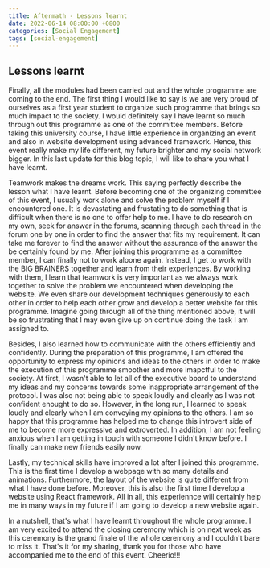 ```yaml
---
title: Aftermath - Lessons learnt
date: 2022-06-14 08:00:00 +0800
categories: [Social Engagement]
tags: [social-engagement]
---
```


## Lessons learnt
Finally, all the modules had been carried out and the whole programme are coming to the end. The first thing I would like to say is we are very proud of ourselves as a first year student to organize such programme that brings so much impact to the society. I would definitely say I have learnt so much through out this programme as one of the committee members. Before taking this university course, I have little experience in organizing an event and also in website development using advanced framework. Hence, this event really make my life different, my future brighter and my social network bigger. In this last update for this blog topic, I will like to share you what I have learnt.  

Teamwork makes the dreams work. This saying perfectly describe the lesson what I have learnt. Before becoming one of the organizing committee of this event, I usually work alone and solve the problem myself if I encountered one. It is devastating and frustating to do something that is difficult when there is no one to offer help to me. I have to do research on my own, seek for answer in the forums, scanning through each thread in the forum one by one in order to find the answer that fits my requirement. It can take me forever to find the answer without the assurance of the answer the be certainly found by me. After joining this programme as a committee member, I can finally not to work aloone again. Instead, I get to work with the BIG BRAINERS together and learn from their experiences. By working with them, I learn that teamwork is very important as we always work together to solve the problem we encountered when developing the website. We even share our development techniques generously to each other in order to help each other grow and develop a better website for this programme. Imagine going through all of the thing mentioned above, it will be so frustrating that I may even give up on continue doing the task I am assigned to.  

Besides, I also learned how to communicate with the others efficiently and confidently. During the preparation of this programme, I am offered the opportunity to express my opinions and ideas to the others in order to make the execution of this programme smoother and more imapctful to the society. At first, I wasn't able to let all of the executive board to understand my ideas and my concerns towards some inappropriate arrangement of the protocol. I was also not being able to speak loudly and clearly as I was not confident enought to do so. However, in the long run, I learned to speak loudly and clearly when I am conveying my opinions to the others. I am so happy that this programme has helped me to change this introvert side of me to become more expressive and extroverted. In addition, I am not feeling anxious when I am getting in touch with someone I didn't know before. I finally can make new friends easily now.

Lastly, my technical skills have improved a lot after I joined this programme. This is the first time I develop a webpage with so many details and animations. Furthermore, the layout of the website is quite different from what I have done before. Moreover, this is also the first time I develop a website using React framework. All in all, this experiennce will certainly help me in many ways in my future if I am going to develop a new website again.  

In a nutshell, that's what I have learnt throughout the whole programme. I am very excited to attend the closing ceremony which is on next week as this ceremony is the grand finale of the whole ceremony and I couldn't bare to miss it. That's it for my sharing, thank you for those who have accompanied me to the end of this event. Cheerio!!!
